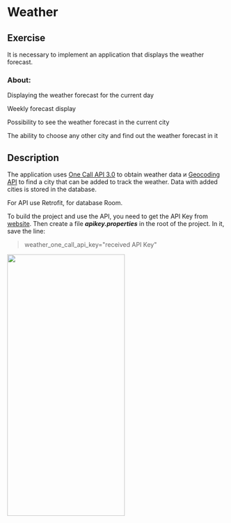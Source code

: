 # Weather

## Exercise
It is necessary to implement an application that displays the weather forecast.

### About:
Displaying the weather forecast for the current day

Weekly forecast display

Possibility to see the weather forecast in the current city

The ability to choose any other city and find out the weather forecast in it

## Description
The application uses [One Call API 3.0](https://openweathermap.org/api/one-call-3) to obtain weather data и [Geocoding API](https://openweathermap.org/api/geocoding-api) to find a city that can be added to track the weather. Data with added cities is stored in the database.

For API use Retrofit, for database Room.

To build the project and use the API, you need to get the API Key from [website](https://openweathermap.org/api). Then create a file ***apikey.properties*** in the root of the project.
In it, save the line:
>weather_one_call_api_key="received API Key"

<img src="https://user-images.githubusercontent.com/43324144/201521592-67025b45-ea42-4310-9e3a-6bc847ab15fa.jpg" width="270" height="600">
